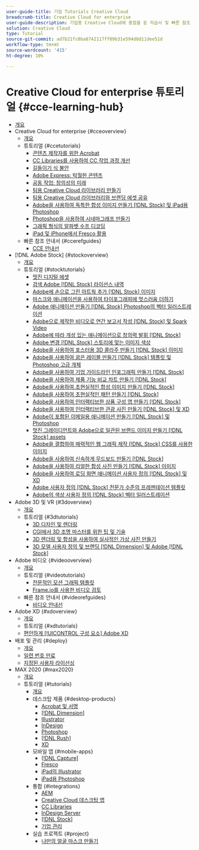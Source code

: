 ```yaml
---
user-guide-title: 기업 Tutorials Creative Cloud
breadcrumb-title: Creative Cloud for enterprise
user-guide-description: 기업용 Creative Cloud에 중점을 둔 자습서 및 빠른 참조 안내서 보기
solution: Creative Cloud
type: Tutorial
source-git-commit: ad7b21fc0ba8742117ff09b31e594d8d11dee51d
workflow-type: tm+mt
source-wordcount: '415'
ht-degree: 10%

---
```



# Creative Cloud for enterprise 튜토리얼 {#cce-learning-hub}

+ [개요](overview.md)
+ Creative Cloud for enterprise {#cceoverview}
   + [개요](cce/overview-cce.md)
   + 튜토리얼 {#ccetutorials}
      + [콘텐츠 제작자를 위한 Acrobat](cce/acrobat-content-creators.md)
      + [CC Libraries를 사용하여 CC 작업 과정 개선](cce/cc-workflows-cc-libraries.md)
      + [길들이기 식 불안](cce/taming-type-anxiety.md)
      + [Adobe Express: 탁월한 콘텐츠](cce/adobe-express-content-that-stands-out.md)
      + [공동 작업: 창의성의 미래](cce/collaboration-the-future-of-creativity.md)
      + [팀용 Creative Cloud 라이브러리 만들기](cce/ccteamlibraries.md)
      + [팀용 Creative Cloud 라이브러리와 브랜딩 에셋 공유](cce/sharecclibraries.md)
      + [Adobe을 사용하여 독특한 합성 이미지 만들기 [!DNL Stock] 및 iPad용 Photoshop](cce/compositepsipad.md)
      + [Photoshop을 사용하여 시네마그래프 만들기](cce/cinemagraphps.md)
      + [그래픽 형식의 알파벳 수프 디코딩](cce/alphabetsoup.md)
      + [iPad 및 iPhone에서 Fresco 활용](cce/frescoworkshop.md)
   + 빠른 참조 안내서 {#ccerefguides}
      + [CCE 안내선](quick-reference/overview-ref.md)
+ [!DNL Adobe Stock] {#stockoverview}
   + [개요](stock/overview-stock.md)
   + 튜토리얼 {#stocktutorials}
      + [멋진 디지털 에셋](stock/stunning-digital-assets.md)
      + [검색 Adobe [!DNL Stock] 라이선스 내역](stock/searchstock.md)
      + [Adobe에 손으로 그린 아트웍 추가 [!DNL Stock] 이미지](stock/handdrawn.md)
      + [마스크와 애니메이션을 사용하여 타이포그래피에 멋스러움 더하기](stock/flairtypography.md)
      + [Adobe 애니메이션 만들기 [!DNL Stock] Photoshop의 벡터 일러스트레이션](stock/animatevector.md)
      + [Adobe으로 제작한 비디오로 연간 보고서 작성 [!DNL Stock] 및 Spark Video](stock/annualreport.md)
      + [Adobe에 따라 개성 있는 애니메이션으로 창의력 발휘 [!DNL Stock]](stock/customanimations.md)
      + [Adobe 변경 [!DNL Stock] 스토리에 맞는 이미지 색상](stock/changecolors.md)
      + [Adobe을 사용하여 포스터용 3D 콜라주 만들기 [!DNL Stock] 이미지](stock/collage.md)
      + [Adobe을 사용하여 굵은 레이블 만들기 [!DNL Stock] 템플릿 및 Photoshop 고급 개체](stock/boldlabel.md)
      + [Adobe을 사용하여 기업 가이드라인 인포그래픽 만들기 [!DNL Stock]](stock/infographic.md)
      + [Adobe을 사용하여 제품 기능 비교 차트 만들기 [!DNL Stock]](stock/featurecomparison.md)
      + [Adobe을 사용하여 초현실적인 합성 이미지 만들기 [!DNL Stock]](stock/surrealcomposite.md)
      + [Adobe을 사용하여 초현실적인 패턴 만들기 [!DNL Stock]](stock/surrealpattern.md)
      + [Adobe을 사용하여 인터랙티브한 상품 구성 앱 만들기 [!DNL Stock]](stock/productconfigurator.md)
      + [Adobe을 사용하여 인터랙티브한 관광 사진 만들기 [!DNL Stock] 및 XD](stock/interactivetourismphoto.md)
      + [Adobe이 포함된 이메일용 애니메이션 만들기 [!DNL Stock] 및 Photoshop](stock/animationemail.md)
      + [멋진 그레이디언트와 Adobe으로 일관된 브랜드 이미지 만들기 [!DNL Stock] assets](stock/brandgradients.md)
      + [Adobe을 결합하여 매력적인 웹 그래픽 제작 [!DNL Stock] CSS를 사용한 이미지](stock/webgraphics.md)
      + [Adobe을 사용하여 신속하게 무드보드 만들기 [!DNL Stock]](stock/moodboard.md)
      + [Adobe을 사용하여 리얼한 합성 사진 만들기 [!DNL Stock] 이미지](stock/realisticcomposite.md)
      + [Adobe을 사용하여 로딩 화면 애니메이션 사용자 정의 [!DNL Stock] 및 XD](stock/loadingscreen.md)
      + [Adobe 사용자 정의 [!DNL Stock] 전문가 수준의 프레젠테이션 템플릿](stock/presentationtemplate.md)
      + [Adobe의 색상 사용자 정의 [!DNL Stock] 벡터 일러스트레이션](stock/customizecolors.md)
+ Adobe 3D 및 VR {#3doverview}
   + [개요](3di/overview-3di.md)
   + 튜토리얼 {#3dtutorials}
      + [3D 디자인 및 렌더링](3di/substance-3d-stager.md)
      + [CGI에서 3D 조명 마스터를 위한 팁 및 기술](3di/mastering3dlighting.md)
      + [3D 렌더링 및 합성을 사용하여 실사적인 가상 사진 만들기](3di/photorealistic.md)
      + [3D 모델 사용자 정의 및 브랜딩 [!DNL Dimension] 및 Adobe [!DNL Stock]](3di/3ddimensionstock.md)
+ Adobe 비디오 {#videooverview}
   + [개요](dva/overview-dva.md)
   + 튜토리얼 {#videotutorials}
      + [전문적인 모션 그래픽 템플릿](dva/motion-graphics-templates.md)
      + [Frame.io를 사용한 비디오 검토](dva/video-review-frame-io.md)
   + 빠른 참조 안내서 {#videorefguides}
      + [비디오 안내선](dva/overview-dva-ref.md)
+ Adobe XD {#xdoverview}
   + [개요](xd/overview-xd.md)
   + 튜토리얼 {#xdtutorials}
   + [편안하게 [!UICONTROL 구성 요소] Adobe XD](xd/components.md)
+ 배포 및 관리 {#deploy}
   + [개요](deploy/overview-deploy.md)
   + [일련 번호 만료](deploy/cceserial.md)
   + [지정된 사용자 라이선싱](deploy/nameduserlicensing.md)
+ MAX 2020 {#max2020}
   + [개요](max2020/overview-max.md)
   + 튜토리얼 {#tutorials}
      + [개요](max2020/maxtutorials.md)
      + 데스크탑 제품 {#desktop-products}
         + [Acrobat 및 서명](max2020/acrobat-sign.md)
         + [[!DNL Dimension]](max2020/dimension.md)
         + [Illustrator](max2020/illustrator.md)
         + [InDesign](max2020/indesign.md)
         + [Photoshop](max2020/photoshop.md)
         + [[!DNL Rush]](max2020/rush.md)
         + [XD](max2020/xd.md)
      + 모바일 앱 {#mobile-apps}
         + [[!DNL Capture]](max2020/capture.md)
         + [Fresco](max2020/fresco.md)
         + [iPad의 Illustrator](max2020/illustratoripad.md)
         + [iPad용 Photoshop](max2020/photoshopipad.md)
      + 통합 {#integrations}
         + [AEM](max2020/aem.md)
         + [Creative Cloud 데스크탑 앱](max2020/creativeclouddesktopapp.md)
         + [CC Libraries](max2020/cclibraries.md)
         + [InDesign Server](max2020/indesignserver.md)
         + [[!DNL Stock]](max2020/stock.md)
         + [기업 관리](max2020/enterprise.md)
      + 실습 프로젝트 {#project}
         + [나만의 얼굴 마스크 만들기](max2020/handsonproject.md)